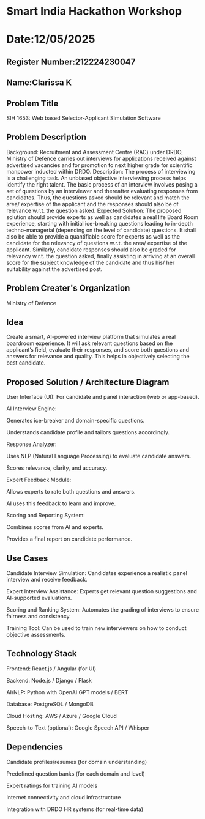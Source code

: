 # Smart India Hackathon Workshop
# Date:12/05/2025
## Register Number:212224230047
## Name:Clarissa K
## Problem Title
SIH 1653: Web based Selector-Applicant Simulation Software
## Problem Description
Background: Recruitment and Assessment Centre (RAC) under DRDO, Ministry of Defence carries out interviews for applications received against advertised vacancies and for promotion to next higher grade for scientific manpower inducted within DRDO. Description: The process of interviewing is a challenging task. An unbiased objective interviewing process helps identify the right talent. The basic process of an interview involves posing a set of questions by an interviewer and thereafter evaluating responses from candidates. Thus, the questions asked should be relevant and match the area/ expertise of the applicant and the responses should also be of relevance w.r.t. the question asked. Expected Solution: The proposed solution should provide experts as well as candidates a real life Board Room experience, starting with initial ice-breaking questions leading to in-depth techno-managerial (depending on the level of candidate) questions. It shall also be able to provide a quantifiable score for experts as well as the candidate for the relevancy of questions w.r.t. the area/ expertise of the applicant. Similarly, candidate responses should also be graded for relevancy w.r.t. the question asked, finally assisting in arriving at an overall score for the subject knowledge of the candidate and thus his/ her suitability against the advertised post.

## Problem Creater's Organization
Ministry of Defence

## Idea

Create a smart, AI-powered interview platform that simulates a real boardroom experience. It will ask relevant questions based on the applicant’s field, evaluate their responses, and score both questions and answers for relevance and quality. This helps in objectively selecting the best candidate.

## Proposed Solution / Architecture Diagram
User Interface (UI): For candidate and panel interaction (web or app-based).

AI Interview Engine:

Generates ice-breaker and domain-specific questions.

Understands candidate profile and tailors questions accordingly.

Response Analyzer:

Uses NLP (Natural Language Processing) to evaluate candidate answers.

Scores relevance, clarity, and accuracy.

Expert Feedback Module:

Allows experts to rate both questions and answers.

AI uses this feedback to learn and improve.

Scoring and Reporting System:

Combines scores from AI and experts.

Provides a final report on candidate performance.

## Use Cases
Candidate Interview Simulation:
Candidates experience a realistic panel interview and receive feedback.

Expert Interview Assistance:
Experts get relevant question suggestions and AI-supported evaluations.

Scoring and Ranking System:
Automates the grading of interviews to ensure fairness and consistency.

Training Tool:
Can be used to train new interviewers on how to conduct objective assessments.


## Technology Stack
Frontend: React.js / Angular (for UI)

Backend: Node.js / Django / Flask

AI/NLP: Python with OpenAI GPT models / BERT

Database: PostgreSQL / MongoDB

Cloud Hosting: AWS / Azure / Google Cloud

Speech-to-Text (optional): Google Speech API / Whisper

## Dependencies
Candidate profiles/resumes (for domain understanding)

Predefined question banks (for each domain and level)

Expert ratings for training AI models

Internet connectivity and cloud infrastructure

Integration with DRDO HR systems (for real-time data)
